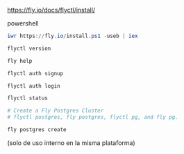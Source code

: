 https://fly.io/docs/flyctl/install/

powershell

```ps1
iwr https://fly.io/install.ps1 -useb | iex

flyctl version

fly help

flyctl auth signup

flyctl auth login

flyctl status

# Create a Fly Postgres Cluster
# flyctl postgres, fly postgres, flyctl pg, and fly pg.

fly postgres create
```
(solo de uso interno en la misma plataforma)

